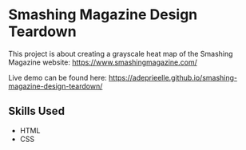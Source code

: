 # Smashing Magazine Design Teardown

This project is about creating a grayscale heat map of the Smashing Magazine website: https://www.smashingmagazine.com/

Live demo can be found here: https://adeprieelle.github.io/smashing-magazine-design-teardown/

## Skills Used

* HTML
* CSS